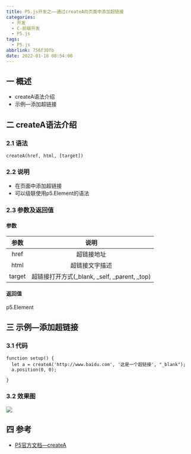 ```yaml
---
title: P5.js开发之——通过createA向页面中添加超链接
categories:
  - 开发
  - C-前端开发
  - P5.js
tags:
  - P5.js
abbrlink: 756f30fb
date: 2022-01-18 08:54:00
---
```

## 一 概述

* createA语法介绍
* 示例—添加超链接

<!--more-->

## 二 createA语法介绍

### 2.1 语法

```
createA(href, html, [target])
```

### 2.2 说明

* 在页面中添加超链接
* 可以级联使用p5.Element的语法

### 2.3 参数及返回值

#### 参数

|  参数  |                     说明                     |
| :----: | :------------------------------------------: |
|  href  |                  超链接地址                  |
|  html  |                超链接文字描述                |
| target | 超链接打开方式(_blank, _self, _parent, _top) |

#### 返回值

p5.Element

## 三 示例—添加超链接

### 3.1 代码

```
function setup() {
  let a = createA('http://www.baidu.com', '这是一个超链接', "_blank");
  a.position(0, 0);

}
```

### 3.2 效果图

![][1]

## 四 参考
* [P5官方文档—createA](https://p5js.org/zh-Hans/reference/#/p5/createA)


[1]:https://fastly.jsdelivr.net/gh/PGzxc/CDN@master/blog-p5js/p5js-createa-sample.png